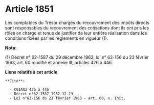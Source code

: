 # Article 1851

Les comptables du Trésor chargés du recouvrement des impôts directs sont responsables du recouvrement des cotisations dont
ils ont pris les rôles en charge et tenus de justifier de leur entière réalisation dans les conditions fixées par les
règlements en vigueur (1).

**Nota:**

(1) Décret n° 62-1587 du 29 décembre 1962, loi n° 63-156 du 23 février 1963, art. 60 modifié et annexe III, articles 426 à
446.

**Liens relatifs à cet article**

	**Cite**:

	  - CGIAN3 426 à 446
	  - Décret n°62-1587 1962-12-29
	  - Loi n°63-156 du 23 février 1963 - art. 60, v. init.
